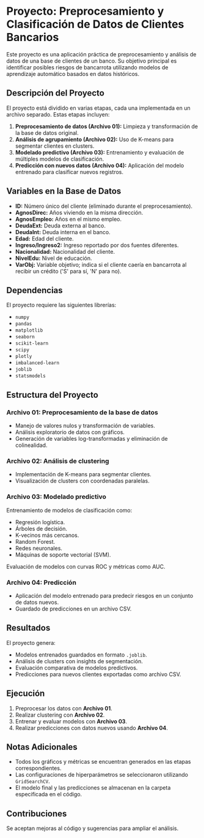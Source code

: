 # Proyecto: Preprocesamiento y Clasificación de Datos de Clientes Bancarios

Este proyecto es una aplicación práctica de preprocesamiento y análisis de datos de una base de clientes de un banco. Su objetivo principal es identificar posibles riesgos de bancarrota utilizando modelos de aprendizaje automático basados en datos históricos.

## Descripción del Proyecto

El proyecto está dividido en varias etapas, cada una implementada en un archivo separado. Estas etapas incluyen:

1. **Preprocesamiento de datos (Archivo 01):** Limpieza y transformación de la base de datos original.
2. **Análisis de agrupamiento (Archivo 02):** Uso de K-means para segmentar clientes en clusters.
3. **Modelado predictivo (Archivo 03):** Entrenamiento y evaluación de múltiples modelos de clasificación.
4. **Predicción con nuevos datos (Archivo 04):** Aplicación del modelo entrenado para clasificar nuevos registros.

## Variables en la Base de Datos

- **ID:** Número único del cliente (eliminado durante el preprocesamiento).
- **AgnosDirec:** Años viviendo en la misma dirección.
- **AgnosEmpleo:** Años en el mismo empleo.
- **DeudaExt:** Deuda externa al banco.
- **DeudaInt:** Deuda interna en el banco.
- **Edad:** Edad del cliente.
- **Ingreso/Ingreso2:** Ingreso reportado por dos fuentes diferentes.
- **Nacionalidad:** Nacionalidad del cliente.
- **NivelEdu:** Nivel de educación.
- **VarObj:** Variable objetivo; indica si el cliente caería en bancarrota al recibir un crédito ('S' para sí, 'N' para no).

## Dependencias

El proyecto requiere las siguientes librerías:

- `numpy`
- `pandas`
- `matplotlib`
- `seaborn`
- `scikit-learn`
- `scipy`
- `plotly`
- `imbalanced-learn`
- `joblib`
- `statsmodels`

## Estructura del Proyecto

### Archivo 01: Preprocesamiento de la base de datos

- Manejo de valores nulos y transformación de variables.
- Análisis exploratorio de datos con gráficos.
- Generación de variables log-transformadas y eliminación de colinealidad.

### Archivo 02: Análisis de clustering

- Implementación de K-means para segmentar clientes.
- Visualización de clusters con coordenadas paralelas.

### Archivo 03: Modelado predictivo

Entrenamiento de modelos de clasificación como:

- Regresión logística.
- Árboles de decisión.
- K-vecinos más cercanos.
- Random Forest.
- Redes neuronales.
- Máquinas de soporte vectorial (SVM).

Evaluación de modelos con curvas ROC y métricas como AUC.

### Archivo 04: Predicción

- Aplicación del modelo entrenado para predecir riesgos en un conjunto de datos nuevos.
- Guardado de predicciones en un archivo CSV.

## Resultados

El proyecto genera:

- Modelos entrenados guardados en formato `.joblib`.
- Análisis de clusters con insights de segmentación.
- Evaluación comparativa de modelos predictivos.
- Predicciones para nuevos clientes exportadas como archivo CSV.

## Ejecución

1. Preprocesar los datos con **Archivo 01**.
2. Realizar clustering con **Archivo 02**.
3. Entrenar y evaluar modelos con **Archivo 03**.
4. Realizar predicciones con datos nuevos usando **Archivo 04**.

## Notas Adicionales

- Todos los gráficos y métricas se encuentran generados en las etapas correspondientes.
- Las configuraciones de hiperparámetros se seleccionaron utilizando `GridSearchCV`.
- El modelo final y las predicciones se almacenan en la carpeta especificada en el código.

## Contribuciones

Se aceptan mejoras al código y sugerencias para ampliar el análisis.
